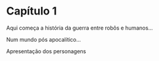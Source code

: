 # Capítulo 1

Aqui começa a história da guerra entre robôs e humanos...

Num mundo pós apocalítico...

Apresentação dos personagens